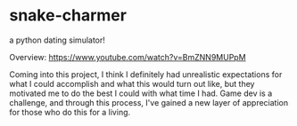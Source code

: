# snake-charmer
a python dating simulator!

Overview: https://www.youtube.com/watch?v=BmZNN9MUPpM

Coming into this project, I think I definitely had unrealistic expectations for what I could accomplish and what this would turn out like, but they motivated me to do the best I could with what time I had.
Game dev is a challenge, and through this process, I've gained a new layer of appreciation for those who do this for a living. 
